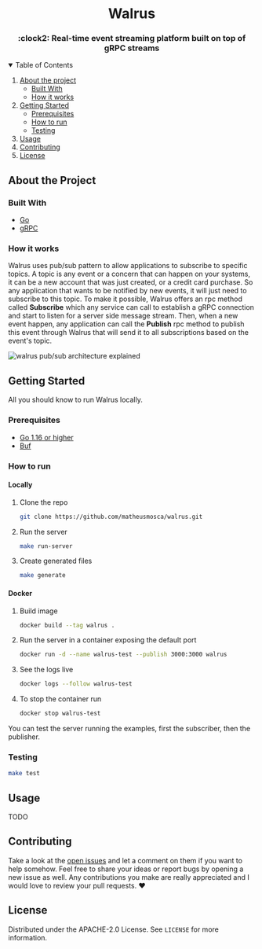 <h1 align="center">Walrus</h1>
<h3 align="center">
  :clock2: Real-time event streaming platform built on top of gRPC streams
</h3>

<details open="open">
  <summary>Table of Contents</summary>
  <ol>
    <li>
      <a href="#about-the-project">About the project</a>
      <ul>
        <li><a href="#built-with">Built With</a></li>
        <li><a href="#how-it-works">How it works</a></li>
      </ul>
    </li>
    <li>
      <a href="#getting-started">Getting Started</a>
      <ul>
        <li><a href="#prerequisites">Prerequisites</a></li>
        <li><a href="#how-to-run">How to run</a></li>
        <li><a href="#testing">Testing</a></li>
      </ul>
    </li>
    <li><a href="#usage">Usage</a></li>
    <li><a href="#contributing">Contributing</a></li>
    <li><a href="#license">License</a></li>
</details>

## About the Project

### Built With

* [Go](https://golang.org/)
* [gRPC](https://grpc.io/)

### How it works

Walrus uses pub/sub pattern to allow applications to subscribe to specific topics. A topic is any event or a concern that can happen on your systems, it can be a new account that was just created, or a credit card purchase. So any application that wants to be notified by new events, it will just need to subscribe to this topic. To make it possible, Walrus offers an rpc method called **Subscribe** which any service can call to establish a gRPC connection and start to listen for a server side message stream. Then, when a new event happen, any application can call the **Publish** rpc method to publish this event through Walrus that will send it to all subscriptions based on the event's topic. 

![walrus pub/sub architecture explained](.github/images/walrus-architecture-explained.png)

## Getting Started

All you should know to run Walrus locally.

### Prerequisites

* [Go 1.16 or higher](https://laravel.com)
* [Buf](https://docs.buf.build/installation)

### How to run

#### Locally

1. Clone the repo
   ```bash
   git clone https://github.com/matheusmosca/walrus.git
   ```
2. Run the server
   ```bash
   make run-server
   ```
3. Create generated files
   ```bash
   make generate
   ```

#### Docker

1. Build image
   ```bash
   docker build --tag walrus .
   ```
1. Run the server in a container exposing the default port
   ```bash
   docker run -d --name walrus-test --publish 3000:3000 walrus
   ```
1. See the logs live
   ```bash
   docker logs --follow walrus-test
   ```
1. To stop the container run
   ```bash
   docker stop walrus-test
   ```

You can test the server running the examples, first the subscriber, then the publisher.

### Testing

```bash
make test
```

## Usage

TODO

## Contributing

Take a look at the [open issues](https://github.com/matheusmosca/walrus/issues) and let a comment on them if you want to help somehow. Feel free to share your ideas or report bugs by opening a new issue as well. Any contributions you make are really appreciated and I would love to review your pull requests.  :heart:

## License

Distributed under the APACHE-2.0 License. See `LICENSE` for more information.

